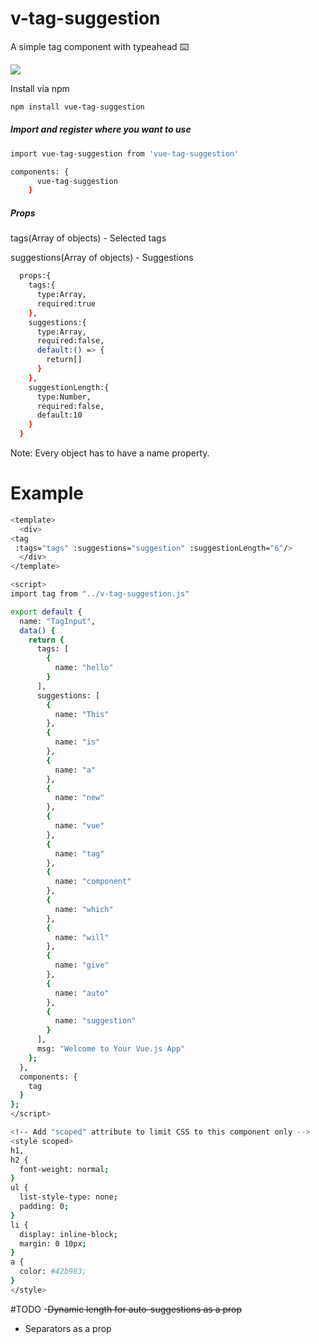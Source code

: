 # v-tag-suggestion

A simple tag component with typeahead ⌨️

![](http://res.cloudinary.com/mahe/image/upload/v1520916559/v-tag-suggestion.gif)


Install via npm

``` bash 
npm install vue-tag-suggestion
```

##### Import and register where you want to use

``` bash
import vue-tag-suggestion from 'vue-tag-suggestion'

components: {
      vue-tag-suggestion
    }
 ```
    
##### Props

  tags(Array of objects) - Selected tags 
  
  suggestions(Array of objects) - Suggestions

```bash 
  props:{
    tags:{
      type:Array,
      required:true
    },
    suggestions:{
      type:Array,
      required:false,
      default:() => {
        return[]
      }
    },
    suggestionLength:{
      type:Number,
      required:false,
      default:10
    }
  }
  ```
  Note: Every object has to have a name property.

# Example
``` bash
<template>
  <div>
<tag
 :tags="tags" :suggestions="suggestion" :suggestionLength="6"/>
  </div>
</template>

<script>
import tag from "../v-tag-suggestion.js"

export default {
  name: "TagInput",
  data() {
    return {
      tags: [
        {
          name: "hello"
        }
      ],
      suggestions: [
        {
          name: "This"
        },
        {
          name: "is"
        },
        {
          name: "a"
        },
        {
          name: "new"
        },
        {
          name: "vue"
        },
        {
          name: "tag"
        },
        {
          name: "component"
        },
        {
          name: "which"
        },
        {
          name: "will"
        },
        {
          name: "give"
        },
        {
          name: "auto"
        },
        {
          name: "suggestion"
        }
      ],
      msg: "Welcome to Your Vue.js App"
    };
  },
  components: {
    tag
  }
};
</script>

<!-- Add "scoped" attribute to limit CSS to this component only -->
<style scoped>
h1,
h2 {
  font-weight: normal;
}
ul {
  list-style-type: none;
  padding: 0;
}
li {
  display: inline-block;
  margin: 0 10px;
}
a {
  color: #42b983;
}
</style>
```

#TODO
-~~Dynamic length for auto-suggestions as a prop~~
- Separators as a prop
